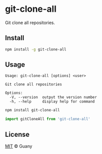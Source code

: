 # git-clone-all

Git clone all repositories.

## Install

```bash
npm install -g git-clone-all
```

## Usage

```text
Usage: git-clone-all [options] <user>

Git clone all repositories

Options:
  -V, --version  output the version number
  -h, --help     display help for command
```

```bash
npm install git-clone-all
```

```javascript
import gitCloneAll from 'git-clone-all'
```

## License

[MIT](https://opensource.org/licenses/MIT) © Guany
